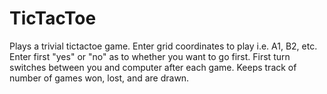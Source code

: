 # TicTacToe
Plays a trivial tictactoe game. Enter grid coordinates to play i.e. A1, B2, etc. 
Enter first "yes" or "no" as to whether you want to go first. 
First turn switches between you and computer after each game.
Keeps track of number of games won, lost, and are drawn.
